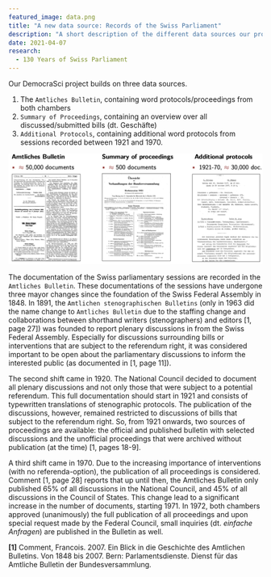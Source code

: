 ```yaml
---
featured_image: data.png
title: "A new data source: Records of the Swiss Parliament"
description: "A short description of the different data sources our project on the Swiss Parliament builds on."
date: 2021-04-07
research: 
  - 130 Years of Swiss Parliament
---
```


Our DemocraSci project builds on three data sources.

1. The `Amtliches Bulletin`, containing word protocols/proceedings from both chambers
2. `Summary of Proceedings`, containing an overview over all discussed/submitted bills (dt. Geschäfte)
3. `Additional Protocols`, containing additional word protocols from sessions recorded between 1921 and 1970.

![Our three main data sources for the project with approximate document count.](data.png)

The documentation of the Swiss parliamentary sessions are recorded in the `Amtliches Bulletin`.
These documentations of the sessions have undergone three mayor changes since the foundation of the Swiss Federal Assembly in 1848.
In 1891, the `Amtlichen stenographischen Bulletins` (only in 1963 did the name change to `Amtliches Bulletin` due to the staffing change and collaborations between shorthand writers (stenographers) and editors [1, page 27]) was founded to report plenary discussions in from the Swiss Federal Assembly. 
Especially for discussions surrounding bills or interventions that are subject to the referendum right, it was considered important to be open about the parliamentary discussions to inform the interested public (as documented in [1, page 11]).

The second shift came in 1920. 
The National Council decided to document all plenary discussions and not only those that were subject to a potential referendum. 
This full documentation should start in 1921 and consists of typewritten translations of stenographic protocols.
The publication of the discussions, however, remained restricted to discussions of bills that subject to the referendum right.
So, from 1921 onwards, two sources of proceedings are available: the official and published bulletin with selected discussions and the unofficial proceedings that were archived without publication (at the time) [1, pages 18-9].

A third shift came in 1970. 
Due to the increasing importance of interventions (with no referenda-option), the publication of all proceedings is considered.
Comment [1, page 28] reports that up until then, the Amtliches Bulletin only published 65% of all discussions in the National Council, and 45% of all discussions in the Council of States.
This change lead to a significant increase in the number of documents, starting 1971.
In 1972, both chambers approved (unanimously) the full publication of all proceedings and upon special request made by the Federal Council, small inquiries (dt. *einfache Anfragen*) are published in the Bulletin as well.




**[1]** Comment, Francois. 2007. Ein Blick in die Geschichte des Amtlichen Bulletins. Von 1848 bis 2007. Bern: Parlamentsdienste. Dienst für das Amtliche Bulletin der Bundesversammlung.






